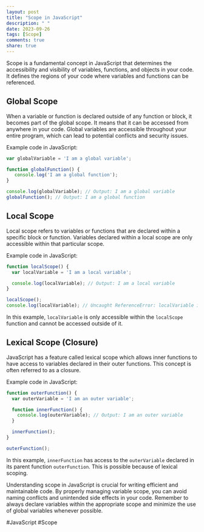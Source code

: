 ```yaml
---
layout: post
title: "Scope in JavaScript"
description: " "
date: 2023-09-26
tags: [Scope]
comments: true
share: true
---
```


Scope is a fundamental concept in JavaScript that determines the accessibility and visibility of variables, functions, and objects in your code. It defines the regions of your code where variables and functions can be referenced.

## Global Scope

When a variable or function is declared outside of any function or block, it becomes part of the global scope. It means that it can be accessed from anywhere in your code. Global variables are accessible throughout your entire program, which can lead to potential conflicts and security issues.

Example code in JavaScript:
```javascript
var globalVariable = 'I am a global variable';

function globalFunction() {
   console.log('I am a global function');
}

console.log(globalVariable); // Output: I am a global variable
globalFunction(); // Output: I am a global function
```

## Local Scope

Local scope refers to variables or functions that are declared within a specific block or function. Variables declared within a local scope are only accessible within that particular scope.

Example code in JavaScript:
```javascript
function localScope() {
  var localVariable = 'I am a local variable';

  console.log(localVariable); // Output: I am a local variable
}

localScope();
console.log(localVariable); // Uncaught ReferenceError: localVariable is not defined
```

In this example, `localVariable` is only accessible within the `localScope` function and cannot be accessed outside of it.

## Lexical Scope (Closure)

JavaScript has a feature called lexical scope which allows inner functions to have access to variables declared in their outer functions. This concept is often referred to as a closure.

Example code in JavaScript:
```javascript
function outerFunction() {
  var outerVariable = 'I am an outer variable';

  function innerFunction() {
    console.log(outerVariable); // Output: I am an outer variable
  }

  innerFunction();
}

outerFunction();
```

In this example, `innerFunction` has access to the `outerVariable` declared in its parent function `outerFunction`. This is possible because of lexical scoping.

Understanding scope in JavaScript is crucial for writing efficient and maintainable code. By properly managing variable scope, you can avoid naming conflicts and unintended side effects in your code. Remember to always declare variables within the appropriate scope and minimize the use of global variables whenever possible.

#JavaScript #Scope